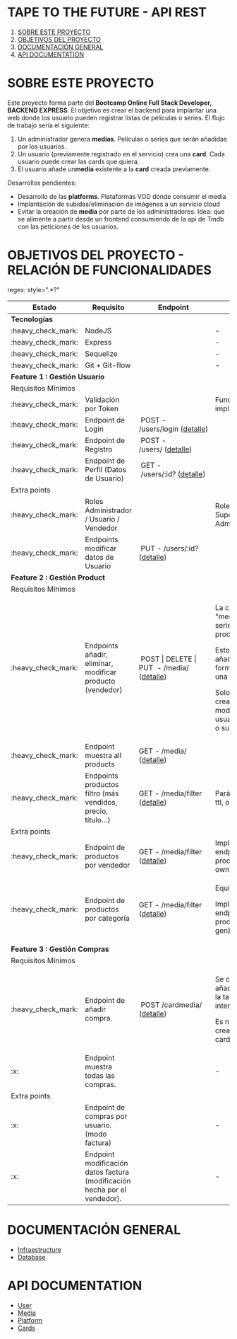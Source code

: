 # TAPE TO THE FUTURE - API REST

1. [SOBRE ESTE PROYECTO](#SOBRE-ESTE-PROYECTO)
2. [OBJETIVOS DEL PROYECTO](#OBJETIVOS-PROYECTO)
3. [DOCUMENTACIÓN GENERAL](#DOCUMENTACION-GENERAL)
4. [API DOCUMENTATION](#API-DOCUMENTATION)

# SOBRE ESTE PROYECTO

Este proyecto forma parte del **Bootcamp Online Full Stack Developer, BACKEND EXPRESS**.
El objetivo es crear el backend para implantar una web donde los usuario pueden registrar listas de películas o series.
El flujo de trabajo sería el siguiente:

1. Un administrador genera **medias**. Películas o series que serán añadidas por los usuarios.
2. Un usuario (previamente registrado en el servicio) crea una **card**. Cada usuario puede crear las cards que quiera.
3. El usuario añade un**media** existente a la **card** creada previamente.

Desarrollos pendientes:
- Desarrollo de las **platforms**. Plataformas VOD dónde consumir el media
- Implantación de subidas/eliminación de imágenes a un servicio cloud
- Evitar la creación de **media** por parte de los administradores. Idea: que se alimente a partir desde un frontend consumiendo de la api de Tmdb con las peticiones de los usuarios. 

# OBJETIVOS DEL PROYECTO  - RELACIÓN DE FUNCIONALIDADES


regex:  style=".*?"
<table>
<thead>
<tr>
<th>Estado</th>
<th>Requisito</th>
<th>Endpoint</th>
<th>Comentario</th>
</tr>
</thead>
<tbody>
<tr>
<td colspan="4"><strong>Tecnolog&iacute;as</strong></td>
</tr>
<tr>
<td>:heavy_check_mark:</td>
<td>NodeJS</td>
<td>&nbsp;</td>
<td>-</td>
</tr>
<tr>
<td>:heavy_check_mark:</td>
<td>Express</td>
<td>&nbsp;</td>
<td>-</td>
</tr>
<tr>
<td>:heavy_check_mark:</td>
<td>Sequelize</td>
<td>&nbsp;</td>
<td>-</td>
</tr>
<tr>
<td>:heavy_check_mark:</td>
<td>Git + Git-flow</td>
<td>&nbsp;</td>
<td>-</td>
</tr>
<tr>
<td colspan="4"><strong>Feature 1 : Gesti&oacute;n Usuario</strong></td>
</tr>
<tr>
<td colspan="4">Requisitos M&iacute;nimos</td>
</tr>
<tr>
<td>:heavy_check_mark:</td>
<td>Validaci&oacute;n por Token</td>
<td>&nbsp;</td>
<td>Funcionalidad implantada con JWT.</td>
</tr>
<tr>
<td>:heavy_check_mark:</td>
<td>Endpoint de Login</td>
<td>&nbsp;POST - /users/login&nbsp;(<a href="./documentation/api/user.md#login">detalle</a>)</td>
<td>&nbsp;</td>
</tr>
<tr>
<td>:heavy_check_mark:</td>
<td>Endpoint de Registro</td>
<td>&nbsp;POST - /users/&nbsp;(<a href="./documentation/api/user.md#postusers">detalle</a>)</td>
<td>&nbsp;</td>
</tr>
<tr>
<td>:heavy_check_mark:</td>
<td>Endpoint de Perfil (Datos de Usuario)</td>
<td>&nbsp;GET -&nbsp;/users/:id?&nbsp;(<a href="./documentation/api/user.md#getusers">detalle</a>)</td>
<td>&nbsp;</td>
</tr>
<tr>
<td colspan="4">Extra points</td>
</tr>
<tr>
<td>:heavy_check_mark:</td>
<td>Roles Administrador / Usuario / Vendedor</td>
<td>&nbsp;</td>
<td>Roles implantados: Superadmin, Usuario, Admin</td>
</tr>
<tr>
<td>:heavy_check_mark:</td>
<td>Endpoints modificar datos de Usuario</td>
<td>&nbsp;PUT - /users/:id? (<a href="./documentation/api/user.md#putusers">detalle</a>)</td>
<td>&nbsp;</td>
</tr>
<tr>
<td colspan="4"><strong>Feature 2 : Gesti&oacute;n Product</strong></td>
</tr>
<tr>
<td colspan="4">Requisitos M&iacute;nimos</td>
</tr>
<tr>
<td>:heavy_check_mark:</td>
<td>Endpoints a&ntilde;adir, eliminar, modificar producto (vendedor)</td>
<td>&nbsp;POST | DELETE&nbsp;| PUT&nbsp; - /media/ (<a href="./documentation/api/media.md">detalle</a>)</td>
<td>
<p>La creaci&oacute;n de las "media" (pel&iacute;cula, serie...) corresponde al producto.</p>
<p>Estos productos ser&aacute;n a&ntilde;adidos a una card y formar&aacute;n algo similar a una "Factura".</p>
<p>Solo pueden ser creados, eliminados y modificados por usuarios con rol Admin o superAdmin.</p>
</td>
</tr>
<tr>
<td>:heavy_check_mark:</td>
<td>Endpoint muestra all products</td>
<td>GET - /media/ (<a href="./documentation/api/media.md#getmedia">detalle</a>)</td>
<td>&nbsp;</td>
</tr>
<tr>
<td>:heavy_check_mark:</td>
<td>Endpoints productos filtro (m&aacute;s vendidos, precio, t&iacute;tulo&hellip;)</td>
<td>GET - /media/filter (<a href="./documentation/api/media.md">detalle</a>)</td>
<td>
<p>Par&aacute;metros: top, year, ttl, own, gen</p>
</td>
</tr>
<tr>
<td colspan="4">Extra points</td>
</tr>
<tr>
<td>:heavy_check_mark:</td>
<td>Endpoint de productos por vendedor</td>
<td>GET -&nbsp;/media/filter (<a href="./documentation/api/media.md">detalle</a>)</td>
<td>Implantado en el endpoint de filtro de productos (par&aacute;metro own)</td>
</tr>
<tr>
<td>:heavy_check_mark:</td>
<td>Endpoint de productos por categor&iacute;a</td>
<td>GET -&nbsp;/media/filter (<a href="./documentation/api/media.md">detalle</a>)</td>
<td>
<p>Equivalencia gen.</p>
<p>Implantado en el endpoint de filtro de productos (par&aacute;metro gen)</p>
</td>
</tr>
<tr>
<td colspan="4"><strong>Feature 3 : Gesti&oacute;n Compras</strong></td>
</tr>
<tr>
<td colspan="4">Requisitos M&iacute;nimos</td>
</tr>
<tr>
<td>:heavy_check_mark:</td>
<td>Endpoint de a&ntilde;adir compra.</td>
<td>
<p>&nbsp;POST /cardmedia/ (<a href="./documentation/api/media.md">detalle</a>)</p>
</td>
<td>
<p>Se corresponde a a&ntilde;adir una un insert a la tabla intermedia&nbsp;card_media.</p>
<p>Es necesario que haya creada primero una card.</p>
</td>
</tr>
<tr>
<td>:x:</td>
<td>Endpoint muestra todas las compras.</td>
<td>&nbsp;</td>
<td>-</td>
</tr>
<tr>
<td colspan="4">Extra points</td>
</tr>
<tr>
<td>:x:</td>
<td>Endpoint de compras por usuario. (modo factura)</td>
<td>&nbsp;</td>
<td>-</td>
</tr>
<tr>
<td>:x:</td>
<td>Endpoint modificaci&oacute;n datos factura (modificaci&oacute;n hecha por el vendedor).</td>
<td>&nbsp;</td>
<td>-</td>
</tr>
</tbody>
</table>

# DOCUMENTACIÓN GENERAL

- [Infraestructure](./documentation/infrastructure.md)
- [Database](./documentation/database.md)

# API DOCUMENTATION

- [User](./documentation/api/user.md)
- [Media](./documentation/api/media.md)
- [Platform](./documentation/api/platform.md)
- [Cards](./documentation/api/cards.md)
